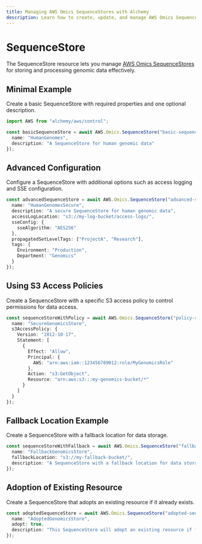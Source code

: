 ```yaml
---
title: Managing AWS Omics SequenceStores with Alchemy
description: Learn how to create, update, and manage AWS Omics SequenceStores using Alchemy Cloud Control.
---
```


# SequenceStore

The SequenceStore resource lets you manage [AWS Omics SequenceStores](https://docs.aws.amazon.com/omics/latest/userguide/) for storing and processing genomic data effectively.

## Minimal Example

Create a basic SequenceStore with required properties and one optional description.

```ts
import AWS from "alchemy/aws/control";

const basicSequenceStore = await AWS.Omics.SequenceStore("basic-sequence-store", {
  name: "HumanGenomes",
  description: "A SequenceStore for human genomic data"
});
```

## Advanced Configuration

Configure a SequenceStore with additional options such as access logging and SSE configuration.

```ts
const advancedSequenceStore = await AWS.Omics.SequenceStore("advanced-sequence-store", {
  name: "HumanGenomesSecure",
  description: "A secure SequenceStore for human genomic data",
  accessLogLocation: "s3://my-log-bucket/access-logs/",
  sseConfig: {
    sseAlgorithm: "AES256"
  },
  propagatedSetLevelTags: ["ProjectA", "Research"],
  tags: {
    Environment: "Production",
    Department: "Genomics"
  }
});
```

## Using S3 Access Policies

Create a SequenceStore with a specific S3 access policy to control permissions for data access.

```ts
const sequenceStoreWithPolicy = await AWS.Omics.SequenceStore("policy-sequence-store", {
  name: "SecureGenomicsStore",
  s3AccessPolicy: {
    Version: "2012-10-17",
    Statement: [
      {
        Effect: "Allow",
        Principal: {
          AWS: "arn:aws:iam::123456789012:role/MyGenomicsRole"
        },
        Action: "s3:GetObject",
        Resource: "arn:aws:s3:::my-genomics-bucket/*"
      }
    ]
  }
});
```

## Fallback Location Example

Create a SequenceStore with a fallback location for data storage.

```ts
const sequenceStoreWithFallback = await AWS.Omics.SequenceStore("fallback-sequence-store", {
  name: "FallbackGenomicsStore",
  fallbackLocation: "s3://my-fallback-bucket/",
  description: "A SequenceStore with a fallback location for data storage"
});
``` 

## Adoption of Existing Resource

Create a SequenceStore that adopts an existing resource if it already exists.

```ts
const adoptedSequenceStore = await AWS.Omics.SequenceStore("adopted-sequence-store", {
  name: "AdoptedGenomicsStore",
  adopt: true,
  description: "This SequenceStore will adopt an existing resource if found"
});
```
